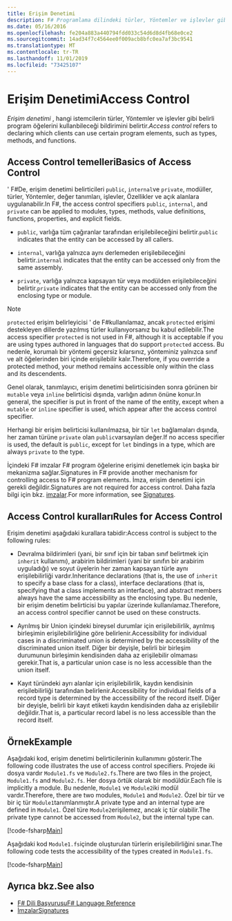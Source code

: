 ```yaml
---
title: Erişim Denetimi
description: F# Programlama dilindeki türler, Yöntemler ve işlevler gibi programlama öğelerine erişimi nasıl denetleyeceğinizi öğrenin.
ms.date: 05/16/2016
ms.openlocfilehash: fe204a883a440794fdd033c54d6d8d4fb68e0ce2
ms.sourcegitcommit: 14ad34f7c4564ee0f009acb8bfc0ea7af3bc9541
ms.translationtype: MT
ms.contentlocale: tr-TR
ms.lasthandoff: 11/01/2019
ms.locfileid: "73425107"
---
```

# <a name="access-control"></a><span data-ttu-id="b39c1-103">Erişim Denetimi</span><span class="sxs-lookup"><span data-stu-id="b39c1-103">Access Control</span></span>

<span data-ttu-id="b39c1-104">*Erişim denetimi* , hangi istemcilerin türler, Yöntemler ve işlevler gibi belirli program öğelerini kullanbileceği bildirimini belirtir.</span><span class="sxs-lookup"><span data-stu-id="b39c1-104">*Access control* refers to declaring which clients can use certain program elements, such as types, methods, and functions.</span></span>

## <a name="basics-of-access-control"></a><span data-ttu-id="b39c1-105">Access Control temelleri</span><span class="sxs-lookup"><span data-stu-id="b39c1-105">Basics of Access Control</span></span>

<span data-ttu-id="b39c1-106">' F#De, erişim denetimi belirticileri `public`, `internal`ve `private`, modüller, türler, Yöntemler, değer tanımları, işlevler, Özellikler ve açık alanlara uygulanabilir.</span><span class="sxs-lookup"><span data-stu-id="b39c1-106">In F#, the access control specifiers `public`, `internal`, and `private` can be applied to modules, types, methods, value definitions, functions, properties, and explicit fields.</span></span>

- <span data-ttu-id="b39c1-107">`public`, varlığa tüm çağıranlar tarafından erişilebileceğini belirtir.</span><span class="sxs-lookup"><span data-stu-id="b39c1-107">`public` indicates that the entity can be accessed by all callers.</span></span>

- <span data-ttu-id="b39c1-108">`internal`, varlığa yalnızca aynı derlemeden erişilebileceğini belirtir.</span><span class="sxs-lookup"><span data-stu-id="b39c1-108">`internal` indicates that the entity can be accessed only from the same assembly.</span></span>

- <span data-ttu-id="b39c1-109">`private`, varlığa yalnızca kapsayan tür veya modülden erişilebileceğini belirtir.</span><span class="sxs-lookup"><span data-stu-id="b39c1-109">`private` indicates that the entity can be accessed only from the enclosing type or module.</span></span>

> [!NOTE]
> <span data-ttu-id="b39c1-110">`protected` erişim belirleyicisi ' de F#kullanılamaz, ancak `protected` erişimi destekleyen dillerde yazılmış türler kullanıyorsanız bu kabul edilebilir.</span><span class="sxs-lookup"><span data-stu-id="b39c1-110">The access specifier `protected` is not used in F#, although it is acceptable if you are using types authored in languages that do support `protected` access.</span></span> <span data-ttu-id="b39c1-111">Bu nedenle, korumalı bir yöntemi geçersiz kılarsınız, yönteminiz yalnızca sınıf ve alt öğelerinden biri içinde erişilebilir kalır.</span><span class="sxs-lookup"><span data-stu-id="b39c1-111">Therefore, if you override a protected method, your method remains accessible only within the class and its descendents.</span></span>

<span data-ttu-id="b39c1-112">Genel olarak, tanımlayıcı, erişim denetimi belirticisinden sonra görünen bir `mutable` veya `inline` belirticisi dışında, varlığın adının önüne konur.</span><span class="sxs-lookup"><span data-stu-id="b39c1-112">In general, the specifier is put in front of the name of the entity, except when a `mutable` or `inline` specifier is used, which appear after the access control specifier.</span></span>

<span data-ttu-id="b39c1-113">Herhangi bir erişim belirticisi kullanılmazsa, bir tür `let` bağlamaları dışında, her zaman türüne `private` olan `public`varsayılan değer.</span><span class="sxs-lookup"><span data-stu-id="b39c1-113">If no access specifier is used, the default is `public`, except for `let` bindings in a type, which are always `private` to the type.</span></span>

<span data-ttu-id="b39c1-114">İçindeki F# imzalar F# program öğelerine erişimi denetlemek için başka bir mekanizma sağlar.</span><span class="sxs-lookup"><span data-stu-id="b39c1-114">Signatures in F# provide another mechanism for controlling access to F# program elements.</span></span> <span data-ttu-id="b39c1-115">İmza, erişim denetimi için gerekli değildir.</span><span class="sxs-lookup"><span data-stu-id="b39c1-115">Signatures are not required for access control.</span></span> <span data-ttu-id="b39c1-116">Daha fazla bilgi için bkz. [imzalar](signature-files.md).</span><span class="sxs-lookup"><span data-stu-id="b39c1-116">For more information, see [Signatures](signature-files.md).</span></span>

## <a name="rules-for-access-control"></a><span data-ttu-id="b39c1-117">Access Control kuralları</span><span class="sxs-lookup"><span data-stu-id="b39c1-117">Rules for Access Control</span></span>

<span data-ttu-id="b39c1-118">Erişim denetimi aşağıdaki kurallara tabidir:</span><span class="sxs-lookup"><span data-stu-id="b39c1-118">Access control is subject to the following rules:</span></span>

- <span data-ttu-id="b39c1-119">Devralma bildirimleri (yani, bir sınıf için bir taban sınıf belirtmek için `inherit` kullanımı), arabirim bildirimleri (yani bir sınıfın bir arabirim uyguladığı) ve soyut üyelerin her zaman kapsayan türle aynı erişilebilirliği vardır.</span><span class="sxs-lookup"><span data-stu-id="b39c1-119">Inheritance declarations (that is, the use of `inherit` to specify a base class for a class), interface declarations (that is, specifying that a class implements an interface), and abstract members always have the same accessibility as the enclosing type.</span></span> <span data-ttu-id="b39c1-120">Bu nedenle, bir erişim denetim belirticisi bu yapılar üzerinde kullanılamaz.</span><span class="sxs-lookup"><span data-stu-id="b39c1-120">Therefore, an access control specifier cannot be used on these constructs.</span></span>

- <span data-ttu-id="b39c1-121">Ayrılmış bir Union içindeki bireysel durumlar için erişilebilirlik, ayrılmış birleşimin erişilebilirliğine göre belirlenir.</span><span class="sxs-lookup"><span data-stu-id="b39c1-121">Accessibility for individual cases in a discriminated union is determined by the accessibility of the discriminated union itself.</span></span> <span data-ttu-id="b39c1-122">Diğer bir deyişle, belirli bir birleşim durumunun birleşimin kendisinden daha az erişilebilir olmaması gerekir.</span><span class="sxs-lookup"><span data-stu-id="b39c1-122">That is, a particular union case is no less accessible than the union itself.</span></span>

- <span data-ttu-id="b39c1-123">Kayıt türündeki ayrı alanlar için erişilebilirlik, kaydın kendisinin erişilebilirliği tarafından belirlenir.</span><span class="sxs-lookup"><span data-stu-id="b39c1-123">Accessibility for individual fields of a record type is determined by the accessibility of the record itself.</span></span> <span data-ttu-id="b39c1-124">Diğer bir deyişle, belirli bir kayıt etiketi kaydın kendisinden daha az erişilebilir değildir.</span><span class="sxs-lookup"><span data-stu-id="b39c1-124">That is, a particular record label is no less accessible than the record itself.</span></span>

## <a name="example"></a><span data-ttu-id="b39c1-125">Örnek</span><span class="sxs-lookup"><span data-stu-id="b39c1-125">Example</span></span>

<span data-ttu-id="b39c1-126">Aşağıdaki kod, erişim denetimi belirticilerinin kullanımını gösterir.</span><span class="sxs-lookup"><span data-stu-id="b39c1-126">The following code illustrates the use of access control specifiers.</span></span> <span data-ttu-id="b39c1-127">Projede iki dosya vardır `Module1.fs` ve `Module2.fs`.</span><span class="sxs-lookup"><span data-stu-id="b39c1-127">There are two files in the project, `Module1.fs` and `Module2.fs`.</span></span> <span data-ttu-id="b39c1-128">Her dosya örtük olarak bir modüldür.</span><span class="sxs-lookup"><span data-stu-id="b39c1-128">Each file is implicitly a module.</span></span> <span data-ttu-id="b39c1-129">Bu nedenle, `Module1` ve `Module2`iki modül vardır.</span><span class="sxs-lookup"><span data-stu-id="b39c1-129">Therefore, there are two modules, `Module1` and `Module2`.</span></span> <span data-ttu-id="b39c1-130">Özel bir tür ve bir iç tür `Module1`tanımlanmıştır.</span><span class="sxs-lookup"><span data-stu-id="b39c1-130">A private type and an internal type are defined in `Module1`.</span></span> <span data-ttu-id="b39c1-131">Özel türe `Module2`erişilemez, ancak iç tür olabilir.</span><span class="sxs-lookup"><span data-stu-id="b39c1-131">The private type cannot be accessed from `Module2`, but the internal type can.</span></span>

[!code-fsharp[Main](~/samples/snippets/fsharp/access-control/snippet1.fs)]

<span data-ttu-id="b39c1-132">Aşağıdaki kod `Module1.fs`içinde oluşturulan türlerin erişilebilirliğini sınar.</span><span class="sxs-lookup"><span data-stu-id="b39c1-132">The following code tests the accessibility of the types created in `Module1.fs`.</span></span>

[!code-fsharp[Main](~/samples/snippets/fsharp/access-control/snippet2.fs)]

## <a name="see-also"></a><span data-ttu-id="b39c1-133">Ayrıca bkz.</span><span class="sxs-lookup"><span data-stu-id="b39c1-133">See also</span></span>

- [<span data-ttu-id="b39c1-134">F# Dili Başvurusu</span><span class="sxs-lookup"><span data-stu-id="b39c1-134">F# Language Reference</span></span>](index.md)
- [<span data-ttu-id="b39c1-135">İmzalar</span><span class="sxs-lookup"><span data-stu-id="b39c1-135">Signatures</span></span>](signature-files.md)
